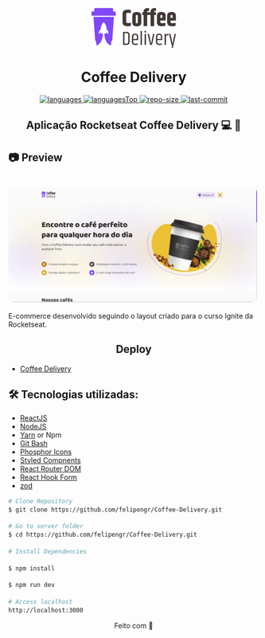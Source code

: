 <p align="center" >
<img src="src/assets/coffee-delivery-logo.svg" >
</p>
<h1 align="center">
    Coffee Delivery
</h1>

<div align="center">

  <a href="">
    <img src="https://img.shields.io/github/languages/count/felipengr/Coffee-Delivery.svg?color=8047f8" alt="languages" >
  </a>

  <a href="">
    <img src="https://img.shields.io/github/languages/top/felipengr/Coffee-Delivery.svg?color=8047f8" alt="languagesTop" >
  </a>

  <a href="">
    <img src="https://img.shields.io/github/repo-size/felipengr/Coffee-Delivery.svg?color=8047f8" alt="repo-size" >
  </a>

  <a href="">
    <img src="https://img.shields.io/github/last-commit/felipengr/Coffee-Delivery.svg?color=8047f8" alt="last-commit" >
  </a>

</div>

<h2 align="center"> Aplicação Rocketseat Coffee Delivery 💻 🚀 </h2>


<h2>📷 Preview </h2>

<h1 align="center">
  <div style="display: flex; flex-direction: row;">
    <img width="500" style="border-radius: 10px" height="auto" alt="Class-02" title="Class-02" src="public/preview-desktop.png" />
  <div>
</h1>

E-commerce desenvolvido seguindo o layout criado para o curso Ignite da Rocketseat.

<h2 align="center"> Deploy </h2>

- [Coffee Delivery](https://felipengr.github.io/Coffee-Delivery/)

<h2 id="technologies"> 🛠 Tecnologias utilizadas: </h2>

- [ReactJS](https://reactjs.org)
- [NodeJS](https://nodejs.org/en/)
- [Yarn](https://yarnpkg.com) or Npm
- [Git Bash](https://gitforwindows.org/)
- [Phosphor Icons](https://www.google.com/url?sa=t&rct=j&q=&esrc=s&source=web&cd=&cad=rja&uact=8&ved=2ahUKEwjFm-TeifD7AhWyr5UCHVSZA1wQFnoECBAQAQ&url=https%3A%2F%2Fphosphoricons.com%2F&usg=AOvVaw0B6_0g-qmH9oxUW4xxfnJG)
- [Styled Compnents](https://styled-components.com/)
- [React Router DOM](https://reactrouter.com/en/main)
- [React Hook Form](https://react-hook-form.com/)
- [zod](https://www.npmjs.com/package/zod)


```bash
# Clone Repository
$ git clone https://github.com/felipengr/Coffee-Delivery.git

# Go to server folder
$ cd https://github.com/felipengr/Coffee-Delivery.git

# Install Dependencies

$ npm install

$ npm run dev

# Access localhost
http://localhost:3000
```

<p align="center">
  Feito com 💜
</p>